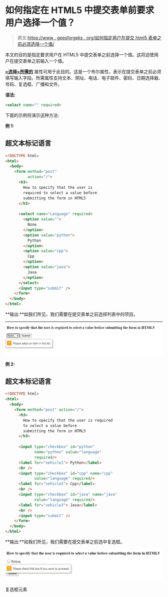 # 如何指定在 HTML5 中提交表单前要求用户选择一个值？

> 原文:[https://www . geesforgeks . org/如何指定用户在提交 html5 表单之前必须选择一个值/](https://www.geeksforgeeks.org/how-to-specify-that-the-user-is-required-to-select-a-value-before-submitting-the-form-in-html5/)

本文的目的是指定要求用户在 HTML5 中提交表单之前选择一个值。这将迫使用户在提交表单之前输入一个值。

**[<选择>所需的](https://www.geeksforgeeks.org/html-select-required-attribute/)** 属性可用于此目的。这是一个布尔属性，表示在提交表单之前必须填写输入字段。所需属性支持文本、网址、电话、电子邮件、密码、日期选择器、号码、复选框、广播和文件。

**语法:**

```html
<select name="" required>
```

下面的示例将演示这种方法:

**例 1:**

## 超文本标记语言

```html
<!DOCTYPE html>
<html>
  <body>
    <form method="post" 
          action="/">
      <h3>
        How to specify that the user is
        required to select a value before
        submitting the form in HTML5
      </h3>

      <select name="Language" required>
        <option value="">
          None
        </option>
        <option value="python">
          Python
        </option>
        <option value="cpp">
          Cpp
        </option>
        <option value="java">
          Java
        </option>
      </select>
      <input type="submit" />
    </form>
  </body>
</html>
```

**输出:**如我们所见，我们需要在提交表单之前选择列表中的项目。

![](img/92e68d1a88c6c64410a32e123eb1086e.png)

**例 2:**

## 超文本标记语言

```html
<!DOCTYPE html>
<html>
  <body>
    <form method="post" action="/">
      <h3>
        How to specify that the user is required
        to select a value before
        submitting the form in HTML5
      </h3>

      <input type="checkbox" id="python"
             name="python" value="language"
             required/>
      <label for="vehicle1"> Python</label>
      <br />
      <input type="checkbox" id="cpp" name="cpp"
             value="language" required/>
      <label for="vehicle2"> Cpp</label>
      <br />
      <input type="checkbox" id="java" name="java"
             value="language" required/>
      <label for="vehicle3"> Java</label>
      <br />
      <input type="submit" />
    </form>
  </body>
</html>
```

**输出:**如我们所见，我们需要在提交表单之前选中复选框。

![](img/af29129954ad7f03e8e4ed4644fe3200.png)

复选框元素
